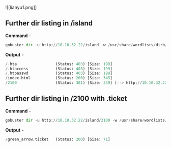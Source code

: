 ![[lianyu1.png]]

## Further dir listing in /island
**Command** - 
```python
gobuster dir -u http://10.10.32.22/island -w /usr/share/wordlists/dirb/common.txt -t 64 
```

**Output** - 
```python
/.hta                 (Status: 403) [Size: 199]
/.htaccess            (Status: 403) [Size: 199]
/.htpasswd            (Status: 403) [Size: 199]
/index.html           (Status: 200) [Size: 345]
/2100                 (Status: 301) [Size: 239] [--> http://10.10.32.22/island/2100/]

```

## Further dir listing in /2100 with .ticket
**Command** - 
```python
gobuster dir -u http://10.10.32.22/island/2100 -w /usr/share/wordlists/dirbuster/directory-list-2.3-medium.txt -t 64 -x .ticket
```

**Output** -
```python
/green_arrow.ticket   (Status: 200) [Size: 71]
```


